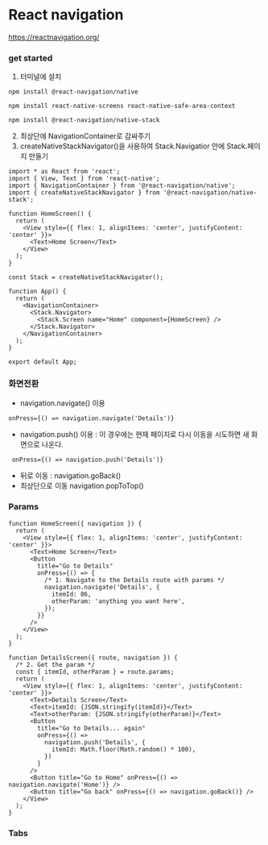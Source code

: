 # React navigation
https://reactnavigation.org/

### get started

1. 터미널에 설치

```
npm install @react-navigation/native

npm install react-native-screens react-native-safe-area-context

npm install @react-navigation/native-stack
```

2. 최상단에 NavigationContainer로 감싸주기
3. createNativeStackNavigator()을 사용하여 Stack.Navigatior 안에 Stack.페이지 만들기

```
import * as React from 'react';
import { View, Text } from 'react-native';
import { NavigationContainer } from '@react-navigation/native';
import { createNativeStackNavigator } from '@react-navigation/native-stack';

function HomeScreen() {
  return (
    <View style={{ flex: 1, alignItems: 'center', justifyContent: 'center' }}>
      <Text>Home Screen</Text>
    </View>
  );
}

const Stack = createNativeStackNavigator();

function App() {
  return (
    <NavigationContainer>
      <Stack.Navigator>
        <Stack.Screen name="Home" component={HomeScreen} />
      </Stack.Navigator>
    </NavigationContainer>
  );
}

export default App;
```

### 화면전환

- navigation.navigate() 이용

```
onPress={() => navigation.navigate('Details')}
```

- navigation.push() 이용 : 이 경우에는 현재 페이지로 다시 이동을 시도하면 새 화면으로 나온다.

```
 onPress={() => navigation.push('Details')}
```

- 뒤로 이동 : navigation.goBack()
- 최상단으로 이동 navigation.popToTop()

### Params

```
function HomeScreen({ navigation }) {
  return (
    <View style={{ flex: 1, alignItems: 'center', justifyContent: 'center' }}>
      <Text>Home Screen</Text>
      <Button
        title="Go to Details"
        onPress={() => {
          /* 1. Navigate to the Details route with params */
          navigation.navigate('Details', {
            itemId: 86,
            otherParam: 'anything you want here',
          });
        }}
      />
    </View>
  );
}

function DetailsScreen({ route, navigation }) {
  /* 2. Get the param */
  const { itemId, otherParam } = route.params;
  return (
    <View style={{ flex: 1, alignItems: 'center', justifyContent: 'center' }}>
      <Text>Details Screen</Text>
      <Text>itemId: {JSON.stringify(itemId)}</Text>
      <Text>otherParam: {JSON.stringify(otherParam)}</Text>
      <Button
        title="Go to Details... again"
        onPress={() =>
          navigation.push('Details', {
            itemId: Math.floor(Math.random() * 100),
          })
        }
      />
      <Button title="Go to Home" onPress={() => navigation.navigate('Home')} />
      <Button title="Go back" onPress={() => navigation.goBack()} />
    </View>
  );
}
```

### Tabs
